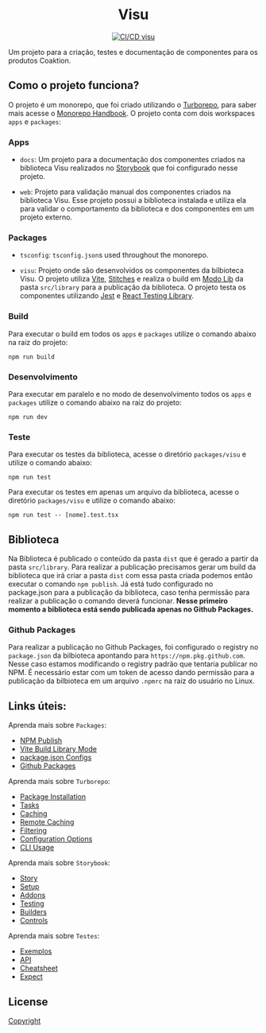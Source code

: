 <p align="center">
  <h1 align="center">Visu</h1>
</p>

<p align="center">
  <a href="https://github.com/Coaktion/Droz-Visu/actions/workflows/build-and-test.js.yml">
    <img src="https://github.com/Coaktion/Droz-Visu/actions/workflows/build-and-test.js.yml/badge.svg" alt="CI/CD visu">
  </a>
</p>

Um projeto para a criação, testes e documentação de componentes para os produtos Coaktion.

## Como o projeto funciona?

O projeto é um monorepo, que foi criado utilizando o [Turborepo](https://turbo.build/repo), para saber mais acesse o [Monorepo Handbook](https://turbo.build/repo/docs/handbook). O projeto conta com dois workspaces `apps` e `packages`:

### Apps

- `docs`: Um projeto para a documentação dos componentes criados na biblioteca Visu realizados no [Storybook](https://storybook.js.org/) que foi configurado nesse projeto.

- `web`: Projeto para validação manual dos componentes criados na biblioteca Visu. Esse projeto possui a biblioteca instalada e utiliza ela para validar o comportamento da biblioteca e dos componentes em um projeto externo.

### Packages

- `tsconfig`: `tsconfig.json`s used throughout the monorepo.

- `visu`: Projeto onde são desenvolvidos os componentes da bilbioteca Visu. O projeto utiliza [Vite](https://vitejs.dev), [Stitches](https://stitches.dev/docs/introduction) e realiza o build em [Modo Lib](https://storybook.js.org) da pasta `src/library` para a publicação da biblioteca. O projeto testa os componentes utilizando [Jest](https://jestjs.io) e [React Testing Library](https://testing-library.com/docs/react-testing-library/intro).

### Build

Para executar o build em todos os `apps` e `packages` utilize o comando abaixo na raiz do projeto:

```
npm run build
```

### Desenvolvimento

Para executar em paralelo e no modo de desenvolvimento todos os `apps` e `packages` utilize o comando abaixo na raiz do projeto:

```
npm run dev
```

### Teste

Para executar os testes da biblioteca, acesse o diretório `packages/visu` e utilize o comando abaixo:

```
npm run test
```

Para executar os testes em apenas um arquivo da biblioteca, acesse o diretório `packages/visu` e utilize o comando abaixo:

```
npm run test -- [nome].test.tsx
```

## Biblioteca

Na Biblioteca é publicado o conteúdo da pasta `dist` que é gerado a partir da pasta `src/library`. Para realizar a publicação precisamos gerar um build da biblioteca que irá criar a pasta `dist` com essa pasta criada podemos então executar o comando `npm publish`. Já está tudo configurado no package.json para a publicação da biblioteca, caso tenha permissão para realizar a publicação o comando deverá funcionar. <b>Nesse primeiro momento a biblioteca está sendo publicada apenas no Github Packages.</b>

### Github Packages

Para realizar a publicação no Github Packages, foi configurado o registry no `package.json` da bilbioteca apontando para `https://npm.pkg.github.com`. Nesse caso estamos modificando o registry padrão que tentaria publicar no NPM. É necessário estar com um token de acesso dando permissão para a publicação da bilbioteca em um arquivo `.npmrc` na raiz do usuário no Linux.

## Links úteis:

Aprenda mais sobre `Packages`:

- [NPM Publish](https://docs.npmjs.com/cli/v9/commands/npm-publish)
- [Vite Build Library Mode](https://docs.npmjs.com/cli/v9/commands/npm-publish)
- [package.json Configs](https://docs.npmjs.com/cli/v9/configuring-npm/package-json)
- [Github Packages](https://docs.github.com/en/packages/quickstart)

Aprenda mais sobre `Turborepo`:

- [Package Installation](https://turbo.build/repo/docs/handbook/package-installation)
- [Tasks](https://turbo.build/repo/docs/core-concepts/monorepos/running-tasks)
- [Caching](https://turbo.build/repo/docs/core-concepts/caching)
- [Remote Caching](https://turbo.build/repo/docs/core-concepts/remote-caching)
- [Filtering](https://turbo.build/repo/docs/core-concepts/monorepos/filtering)
- [Configuration Options](https://turbo.build/repo/docs/reference/configuration)
- [CLI Usage](https://turbo.build/repo/docs/reference/command-line-reference)

Aprenda mais sobre `Storybook`:

- [Story](https://storybook.js.org/docs/react/get-started/whats-a-story)
- [Setup](https://storybook.js.org/docs/react/get-started/setup)
- [Addons](https://storybook.js.org/docs/react/addons/introduction)
- [Testing](https://storybook.js.org/docs/react/writing-tests/introduction)
- [Builders](https://storybook.js.org/docs/react/builders/overview)
- [Controls](https://storybook.js.org/docs/react/essentials/controls)

Aprenda mais sobre `Testes`:

- [Exemplos](https://testing-library.com/docs/react-testing-library/example-intro)
- [API](https://testing-library.com/docs/react-testing-library/api)
- [Cheatsheet](https://testing-library.com/docs/react-testing-library/cheatsheet)
- [Expect](https://jestjs.io/pt-BR/docs/expect)

## License

[Copyright](./LICENSE)
